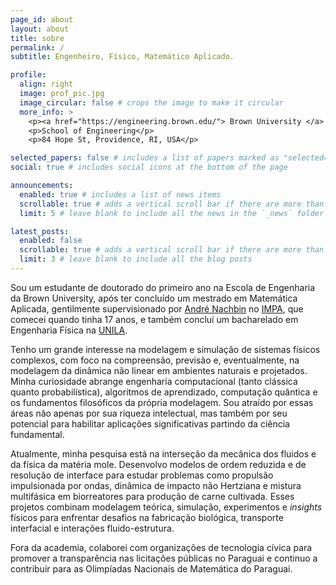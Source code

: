 ```yaml
---
page_id: about
layout: about
title: sobre
permalink: /
subtitle: Engenheiro, Físico, Matemático Aplicado.

profile:
  align: right
  image: prof_pic.jpg
  image_circular: false # crops the image to make it circular
  more_info: >
    <p><a href="https://engineering.brown.edu/"> Brown University </a> </p>
    <p>School of Engineering</p>
    <p>84 Hope St, Providence, RI, USA</p>

selected_papers: false # includes a list of papers marked as "selected={true}"
social: true # includes social icons at the bottom of the page

announcements:
  enabled: true # includes a list of news items
  scrollable: true # adds a vertical scroll bar if there are more than 3 news items
  limit: 5 # leave blank to include all the news in the `_news` folder

latest_posts:
  enabled: false
  scrollable: true # adds a vertical scroll bar if there are more than 3 new posts items
  limit: 3 # leave blank to include all the blog posts
---
```


Sou um estudante de doutorado do primeiro ano na Escola de Engenharia da Brown University, após ter concluído um mestrado em Matemática Aplicada, gentilmente supervisionado por [André Nachbin](https://www.wpi.edu/people/faculty/anachbin) no [IMPA](https://impa.br/), que comecei quando tinha 17 anos, e também concluí um bacharelado em Engenharia Física na [UNILA](https://portal.unila.edu.br/).

Tenho um grande interesse na modelagem e simulação de sistemas físicos complexos, com foco na compreensão, previsão e, eventualmente, na modelagem da dinâmica não linear em ambientes naturais e projetados. Minha curiosidade abrange engenharia computacional (tanto clássica quanto probabilística), algoritmos de aprendizado, computação quântica e os fundamentos filosóficos da própria modelagem. Sou atraído por essas áreas não apenas por sua riqueza intelectual, mas também por seu potencial para habilitar aplicações significativas partindo da ciência fundamental.

Atualmente, minha pesquisa está na interseção da mecânica dos fluidos e da física da matéria mole. Desenvolvo modelos de ordem reduzida e de resolução de interface para estudar problemas como propulsão impulsionada por ondas, dinâmica de impacto não Hertziana e mistura multifásica em biorreatores para produção de carne cultivada. Esses projetos combinam modelagem teórica, simulação, experimentos e _insights_ físicos para enfrentar desafios na fabricação biológica, transporte interfacial e interações fluido-estrutura.

Fora da academia, colaborei com organizações de tecnologia cívica para promover a transparência nas licitações públicas no Paraguai e continuo a contribuir para as Olimpíadas Nacionais de Matemática do Paraguai.
